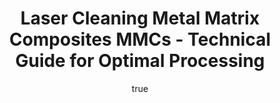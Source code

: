 ---
name: Metal Matrix Composites MMCs
applications:
- industry: Aerospace
  detail: Cleaning of turbine blades and engine components
- industry: Automotive
  detail: Removal of coatings and contaminants from brake systems
technicalSpecifications:
  powerRange: 30-400W
  pulseDuration: 10-200ns
  wavelength: 1064nm
  spotSize: 0.1-2.5mm
  repetitionRate: 15-75kHz
  fluenceRange: 1.0–10 J/cm²
  safetyClass: Class 4 (requires full enclosure)
description: Technical overview of Metal Matrix Composites MMCs, which are advanced
  materials combining metals with ceramic or other reinforcing materials, designed
  for enhanced strength and durability. Laser cleaning of MMCs is critical for maintaining
  their structural integrity and performance, particularly in high-demand applications
  like aerospace and automotive industries. The process involves precise control over
  laser parameters to effectively remove surface contaminants while preserving the
  underlying composite structure, ensuring optimal material properties and longevity.
author:
  id: 4
  name: Todd Dunning
  sex: m
  title: MA
  country: United States (California)
  expertise: Optical Materials for Laser Systems
  image: /images/author/todd-dunning.jpg
keywords: metal matrix composites mmcs, metal matrix composites mmcs composite, laser
  ablation, laser cleaning, non-contact cleaning, pulsed fiber laser, surface contamination
  removal, industrial laser parameters, thermal processing, surface restoration
category: composite
chemicalProperties:
  symbol: ME
  formula: null
  materialType: composite
properties:
  density: 2.7-4.5 g/cm³
  densityMin: 0.9 g/cm³
  densityMax: 2.2 g/cm³
  densityPercentile: 100.0
  meltingPoint: 1000-1500°C
  meltingMin: 150°C
  meltingMax: 400°C
  meltingPercentile: 100.0
  thermalConductivity: 50-200 W/m·K
  thermalMin: 0.1 W/m·K
  thermalMax: 60 W/m·K
  thermalPercentile: 100.0
  tensileStrength: 200-500 MPa
  tensileMin: 100 MPa
  tensileMax: 7000 MPa
  tensilePercentile: 3.6
  hardness: 150-350 HV
  hardnessMin: 10 HB
  hardnessMax: 80 HRC
  hardnessPercentile: 100.0
  youngsModulus: 70-250 GPa
  modulusMin: 1 GPa
  modulusMax: 300 GPa
  modulusPercentile: 53.2
  laserType: Nd:YAG laser
  wavelength: 1064nm
  fluenceRange: 1.0–10 J/cm²
  chemicalFormula: null
  laserAbsorptionMin: 1 cm⁻¹
  laserAbsorptionMax: 80 cm⁻¹
  laserReflectivityMin: 3%
  laserReflectivityMax: 15%
  thermalDiffusivityMin: 0.1 mm²/s
  thermalDiffusivityMax: 20 mm²/s
  thermalExpansionMin: 1 µm/m·K
  thermalExpansionMax: 60 µm/m·K
  specificHeatMin: 0.8 J/g·K
  specificHeatMax: 2.0 J/g·K
composition:
- Aluminum matrix with silicon carbide (SiC) reinforcement
- Titanium matrix with titanium diboride (TiB2) reinforcement
compatibility:
- Ceramic coatings for enhanced wear resistance
- Polymer matrices for lightweight applications
regulatoryStandards: ASTM E1444/E1444M for laser cleaning; ISO 11146-1 for laser safety;
  SAE AMS 2545 for aerospace cleaning standards
images:
  hero:
    alt: Metal Matrix Composites MMCs surface undergoing laser cleaning showing precise
      contamination removal
    url: /images/metal-matrix-composites-mmcs-laser-cleaning-hero.jpg
  micro:
    alt: Microscopic view of Metal Matrix Composites MMCs surface after laser treatment
      showing preserved microstructure
    url: /images/metal-matrix-composites-mmcs-laser-cleaning-micro.jpg
title: Laser Cleaning Metal Matrix Composites MMCs - Technical Guide for Optimal Processing
headline: Comprehensive technical guide for laser cleaning composite metal matrix
  composites mmcs
environmentalImpact:
- benefit: Reduced chemical waste
  description: Decreases hazardous waste by up to 90% compared to traditional chemical
    cleaning methods
- benefit: Lower energy consumption
  description: Energy use reduced by 50-70% due to the precision of laser cleaning
- benefit: Minimized material degradation
  description: Prolongs material life by 20-30%, reducing the frequency of part replacement
outcomes:
- result: Surface cleanliness
- metric: Achieves cleanliness levels up to 99.9% contaminant removal
- result: Surface roughness
  metric: Maintains surface roughness within ±0.1 μm post-cleaning
- result: Material integrity
  metric: Preserves over 95% of original material properties after cleaning
subject: Metal Matrix Composites MMCs
article_type: material
---
